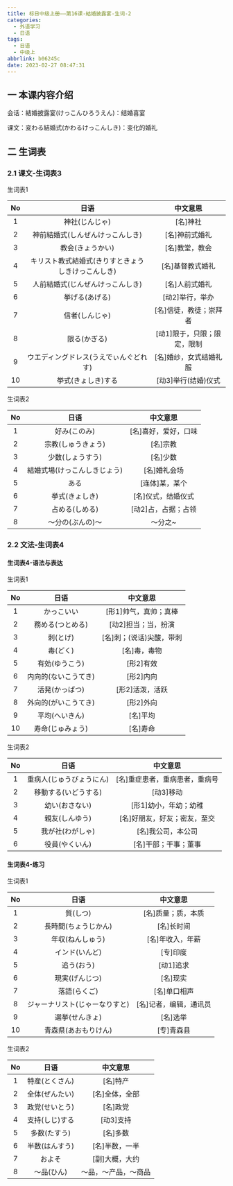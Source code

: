 ```yaml
---
title: 标日中级上册——第16课-結婚披露宴-生词-2
categories:
  - 外语学习
  - 日语
tags:
  - 日语
  - 中级上
abbrlink: b06245c
date: 2023-02-27 08:47:31
---
```

## 一 本课内容介绍

会话：結婚披露宴(けっこんひろうえん)：结婚喜宴

课文：変わる結婚式(かわるけっこんしき)：变化的婚礼

<!--more-->

## 二 生词表

### 2.1 课文-生词表3

生词表1

|  No  |                        日语                        |          中文意思           |
| :--: | :------------------------------------------------: | :-------------------------: |
|  1   |                   神社(じんじゃ)                   |          [名]神社           |
|  2   |          神前結婚式(しんぜんけっこんしき)          |       [名]神前式婚礼        |
|  3   |                  教会(きょうかい)                  |       [名]教堂，教会        |
|  4   | キリスト教式結婚式(きりすときょうしきけっこんしき) |      [名]基督教式婚礼       |
|  5   |          人前結婚式(じんぜんけっこんしき)          |       [名]人前式婚礼        |
|  6   |                   挙げる(あげる)                   |       [动2]举行，举办       |
|  7   |                   信者(しんじゃ)                   |   [名]信徒，教徒；崇拜者    |
|  8   |                    限る(かぎる)                    | [动1]限于，只限；限定，限制 |
|  9   |       ウエディングドレス(うえでぃんぐどれす)       |   [名]婚纱，女式结婚礼服    |
|  10  |                 挙式(きょしき)する                 |     [动3]举行(结婚)仪式     |

生词表2

|  No  |             日语             |       中文意思       |
| :--: | :--------------------------: | :------------------: |
|  1   |         好み(このみ)         | [名]喜好，爱好，口味 |
|  2   |      宗教(しゅうきょう)      |       [名]宗教       |
|  3   |       少数(しょうすう)       |       [名]少数       |
|  4   | 結婚式場(けっこんしきじょう) |     [名]婚礼会场     |
|  5   |             ある             |    [连体]某，某个    |
|  6   |        挙式(きょしき)        |  [名]仪式，结婚仪式  |
|  7   |        占める(しめる)        | [动2]占，占据；占领  |
|  8   |       ～分の(ぶんの)～       |       ～分之~        |


### 2.2 文法-生词表4

#### 生词表4-语法与表达

生词表1

|  No  |         日语         |         中文意思         |
| :--: | :------------------: | :----------------------: |
|  1   |      かっこいい      |  [形1]帅气，真帅；真棒   |
|  2   |   務める(つとめる)   |   [动2]担当；当，扮演    |
|  3   |       刺(とげ)       | [名]刺；(说话)尖酸，带刺 |
|  4   |       毒(どく)       |       [名]毒，毒物       |
|  5   |    有効(ゆうこう)    |        [形2]有效         |
|  6   | 内向的(ないこうてき) |        [形2]内向         |
|  7   |    活発(かっぱつ)    |     [形2]活泼，活跃      |
|  8   | 外向的(がいこうてき) |        [形2]外向         |
|  9   |    平均(へいきん)    |         [名]平均         |
|  10  |   寿命(じゅみょう)   |         [名]寿命         |

生词表2

|  No  |           日语           |            中文意思            |
| :--: | :----------------------: | :----------------------------: |
|  1   | 重病人(じゅうびょうにん) | [名]重症患者，重病患者，重病号 |
|  2   |   移動する(いどうする)   |           [动3]移动            |
|  3   |      幼い(おさない)      |     [形1]幼小，年幼；幼稚      |
|  4   |      親友(しんゆう)      |  [名]好朋友，好友；密友，至交  |
|  5   |     我が社(わがしゃ)     |       [名]我公司，本公司       |
|  6   |      役員(やくいん)      |      [名]干部；干事；董事      |


#### 生词表4-练习

生词表1

|  No  |              日语              |        中文意思        |
| :--: | :----------------------------: | :--------------------: |
|  1   |            質(しつ)            |   [名]质量；质，本质   |
|  2   |      長時間(ちょうじかん)      |       [名]长时间       |
|  3   |        年収(ねんしゅう)        |    [名]年收入，年薪    |
|  4   |         インド(いんど)         |        [专]印度        |
|  5   |           追う(おう)           |       [动1]追求        |
|  6   |         現実(げんじつ)         |        [名]现实        |
|  7   |          落語(らくご)          |      [名]单口相声      |
|  8   | ジャーナリスト(じゃーなりすと) | [名]记者，编辑，通讯员 |
|  9   |         選挙(せんきょ)         |        [名]选举        |
|  10  |      青森県(あおもりけん)      |       [专]青森县       |

生词表2

|  No  |      日语      |      中文意思      |
| :--: | :------------: | :----------------: |
|  1   | 特産(とくさん) |      [名]特产      |
|  2   | 全体(ぜんたい) |   [名]全体，全部   |
|  3   | 政党(せいとう) |      [名]政党      |
|  4   | 支持(しじ)する |     [动3]支持      |
|  5   |  多数(たすう)  |      [名]多数      |
|  6   | 半数(はんすう) |   [名]半数，一半   |
|  7   |     およそ     |   [副]大概，大约   |
|  8   |   ～品(ひん)   | ～品，～产品，～商品 |

